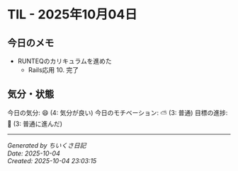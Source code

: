 # TIL - 2025年10月04日

## 今日のメモ
 - RUNTEQのカリキュラムを進めた
	 - Rails応用 10. 完了

## 気分・状態
今日の気分: 😄 (4: 気分が良い)
今日のモチベーション: ⛅ (3: 普通)
目標の進捗: 🌱 (3: 普通に進んだ)

---
*Generated by ちいくさ日記*  
*Date: 2025-10-04*  
*Created: 2025-10-04 23:03:15*
